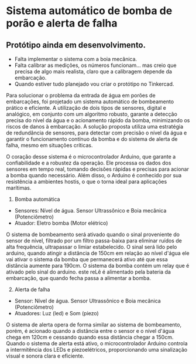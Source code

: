 # Sistema automático de bomba de porão e alerta de falha

## Protótipo ainda em desenvolvimento.
* Falta implementar o sistema com  a boia mecânica.
* Falta calibrar as medições, os números funcionam... mas creio que precisa de algo mais realista, claro que a calibragem depende da embarcação.
* Quando estiver tudo planejado vou criar o protótipo no Tinkercad.

Para solucionar o problema da entrada de água em porões de embarcações, foi projetado um sistema automático de bombeamento prático e eficiente. A utilização de dois tipos de sensores, digital e analógico, em conjunto com um algoritmo robusto, garante a detecção precisa do nível da água e o acionamento rápido da bomba, minimizando os riscos de danos à embarcação. A solução proposta utiliza uma estratégia de redundância de sensores, para detectar com precisão o nível da água e garantir o funcionamento contínuo da bomba e do sistema de alerta de falha, mesmo em situações críticas.

O coração desse sistema é o microcontrolador Arduino, que garante a confiabilidade e a robustez da operação. Ele processa os dados dos sensores em tempo real, tomando decisões rápidas e precisas para acionar a bomba quando necessário. Além disso, o Arduino é conhecido por sua resistência a ambientes hostis, o que o torna ideal para aplicações marítimas.

1. Bomba automática
* Sensores: Nível de água. Sensor Ultrassônico e Boia mecânica (Potenciômetro)
* Atuador: Eletro bomba (Motor elétrico)

O sistema de bombeamento será ativado quando o sinal proveniente do sensor de nível, filtrado por um filtro passa-baixa para eliminar ruídos de alta frequência, ultrapassar o limiar estabelecido. O sinal será lido pelo arduino, quando atingir a distância de 150cm em relação ao nível d'água ele vai ativar o sistema da bomba que permanecerá ativo até que essa distância aumente para 190cm.
O sistema da bomba contém um relay que é ativado pelo sinal do arduino. este reLê é alimentado pela bateria da embarcação, que quando fecha passa a alimentar a bomba.

2. Alerta de falha
* Sensor: Nível de água. Sensor Ultrassônico e Boia mecânica (Potenciômetro)
* Atuadores: Luz (led) e Som (piezo)

O sistema de alerta opera de forma similar ao sistema de bombeamento, porém, é acionado quando a distância entre o sensor e o nível d'água chega em 120cm e cessando quando essa distância chegar a 150cm. Quando o sistema de alerta está ativo, o microcontrolador Arduino controla a intermitência dos LEDs e piezoelétricos, proporcionando uma sinalização visual e sonora clara e eficiente.
